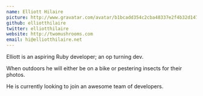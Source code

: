 ```yaml
---
name: Elliott Hilaire
picture: http://www.gravatar.com/avatar/b1bcadd354c2cba48337e2f4b32d1473.png
github: elliotthilaire
twitter: elliotthilaire
website: http://twomushrooms.com
email: hi@elliotthilaire.net
---
```


Elliott is an aspiring Ruby developer; an op turning dev. 

When outdoors he will either be on a bike or pestering insects for their photos.

He is currently looking to join an awesome team of developers.